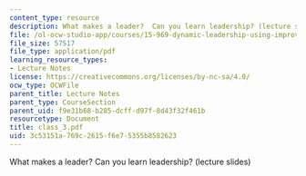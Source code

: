 ```yaml
---
content_type: resource
description: What makes a leader?  Can you learn leadership? (lecture slides)
file: /ol-ocw-studio-app/courses/15-969-dynamic-leadership-using-improvisation-in-business-fall-2004/3c53151a769c2615f6e75355b8582623_class_3.pdf
file_size: 57517
file_type: application/pdf
learning_resource_types:
- Lecture Notes
license: https://creativecommons.org/licenses/by-nc-sa/4.0/
ocw_type: OCWFile
parent_title: Lecture Notes
parent_type: CourseSection
parent_uid: f9e31b68-b285-dcff-d97f-8d43f32f461b
resourcetype: Document
title: class_3.pdf
uid: 3c53151a-769c-2615-f6e7-5355b8582623
---
```

What makes a leader?  Can you learn leadership? (lecture slides)
